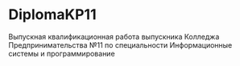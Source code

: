 # DiplomaKP11
Выпускная квалификационная работа выпускника Колледжа Предпринимательства №11 по специальности Информационные системы и программирование


